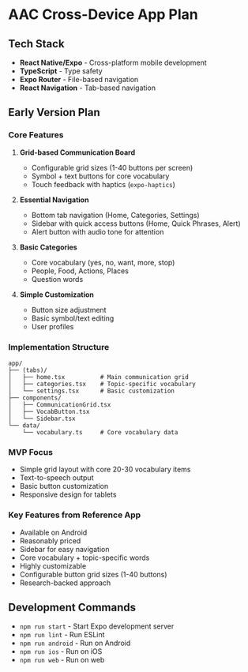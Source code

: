 # AAC Cross-Device App Plan

## Tech Stack
- **React Native/Expo** - Cross-platform mobile development
- **TypeScript** - Type safety
- **Expo Router** - File-based navigation
- **React Navigation** - Tab-based navigation

## Early Version Plan

### Core Features
1. **Grid-based Communication Board**
   - Configurable grid sizes (1-40 buttons per screen)
   - Symbol + text buttons for core vocabulary
   - Touch feedback with haptics (`expo-haptics`)

2. **Essential Navigation**
   - Bottom tab navigation (Home, Categories, Settings)
   - Sidebar with quick access buttons (Home, Quick Phrases, Alert)
   - Alert button with audio tone for attention

3. **Basic Categories**
   - Core vocabulary (yes, no, want, more, stop)
   - People, Food, Actions, Places
   - Question words

4. **Simple Customization**
   - Button size adjustment
   - Basic symbol/text editing
   - User profiles

### Implementation Structure
```
app/
├── (tabs)/
│   ├── home.tsx          # Main communication grid
│   ├── categories.tsx    # Topic-specific vocabulary
│   └── settings.tsx      # Basic customization
├── components/
│   ├── CommunicationGrid.tsx
│   ├── VocabButton.tsx
│   └── Sidebar.tsx
└── data/
    └── vocabulary.ts     # Core vocabulary data
```

### MVP Focus
- Simple grid layout with core 20-30 vocabulary items
- Text-to-speech output
- Basic button customization
- Responsive design for tablets

### Key Features from Reference App
- Available on Android
- Reasonably priced
- Sidebar for easy navigation
- Core vocabulary + topic-specific words
- Highly customizable
- Configurable button grid sizes (1-40 buttons)
- Research-backed approach

## Development Commands
- `npm run start` - Start Expo development server
- `npm run lint` - Run ESLint
- `npm run android` - Run on Android
- `npm run ios` - Run on iOS
- `npm run web` - Run on web